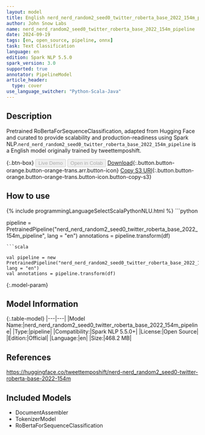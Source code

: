 ```yaml
---
layout: model
title: English nerd_nerd_random2_seed0_twitter_roberta_base_2022_154m_pipeline pipeline RoBertaForSequenceClassification from tweettemposhift
author: John Snow Labs
name: nerd_nerd_random2_seed0_twitter_roberta_base_2022_154m_pipeline
date: 2024-09-19
tags: [en, open_source, pipeline, onnx]
task: Text Classification
language: en
edition: Spark NLP 5.5.0
spark_version: 3.0
supported: true
annotator: PipelineModel
article_header:
  type: cover
use_language_switcher: "Python-Scala-Java"
---
```


## Description

Pretrained RoBertaForSequenceClassification, adapted from Hugging Face and curated to provide scalability and production-readiness using Spark NLP.`nerd_nerd_random2_seed0_twitter_roberta_base_2022_154m_pipeline` is a English model originally trained by tweettemposhift.

{:.btn-box}
<button class="button button-orange" disabled>Live Demo</button>
<button class="button button-orange" disabled>Open in Colab</button>
[Download](https://s3.amazonaws.com/auxdata.johnsnowlabs.com/public/models/nerd_nerd_random2_seed0_twitter_roberta_base_2022_154m_pipeline_en_5.5.0_3.0_1726750603997.zip){:.button.button-orange.button-orange-trans.arr.button-icon}
[Copy S3 URI](s3://auxdata.johnsnowlabs.com/public/models/nerd_nerd_random2_seed0_twitter_roberta_base_2022_154m_pipeline_en_5.5.0_3.0_1726750603997.zip){:.button.button-orange.button-orange-trans.button-icon.button-copy-s3}

## How to use



<div class="tabs-box" markdown="1">
{% include programmingLanguageSelectScalaPythonNLU.html %}
```python

pipeline = PretrainedPipeline("nerd_nerd_random2_seed0_twitter_roberta_base_2022_154m_pipeline", lang = "en")
annotations =  pipeline.transform(df)   

```
```scala

val pipeline = new PretrainedPipeline("nerd_nerd_random2_seed0_twitter_roberta_base_2022_154m_pipeline", lang = "en")
val annotations = pipeline.transform(df)

```
</div>

{:.model-param}
## Model Information

{:.table-model}
|---|---|
|Model Name:|nerd_nerd_random2_seed0_twitter_roberta_base_2022_154m_pipeline|
|Type:|pipeline|
|Compatibility:|Spark NLP 5.5.0+|
|License:|Open Source|
|Edition:|Official|
|Language:|en|
|Size:|468.2 MB|

## References

https://huggingface.co/tweettemposhift/nerd-nerd_random2_seed0-twitter-roberta-base-2022-154m

## Included Models

- DocumentAssembler
- TokenizerModel
- RoBertaForSequenceClassification